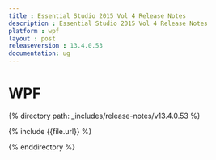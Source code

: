 ```yaml
---
title : Essential Studio 2015 Vol 4 Release Notes
description : Essential Studio 2015 Vol 4 Release Notes
platform : wpf
layout : post
releaseversion : 13.4.0.53
documentation: ug
---
```


# WPF

{% directory path: _includes/release-notes/v13.4.0.53 %}


{% include {{file.url}} %}

{% enddirectory %}